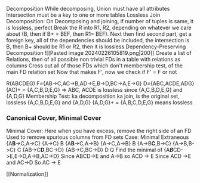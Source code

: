 Decomposition
While decomposing, 
Union must have all attributes
Intersection must be a key to one or more tables
	Lossless Join Decomposition:
		On Decomposing and joining, if number of tuples is same, it is lossless, perfect
		Break the R into R1, R2, depending on whatever we care about (B, then if B+ = BEF, then R1= BEF). 
		Next then find second part, get a foreign key, all of the dependencies should be included, the intersection is B, then B+ should be R1 or R2, then it is lossless
	Dependency-Preserving Decomposition
		![[Pasted image 20240226105819.png|200]]
		Create a list of Relations, then of all possible non trivial FDs in a table with relations as columns
		Cross out all of those FDs which don't membership test, of the main FD relation set
		Now that makes F', now we check if F' = F or not

R(ABCDEG)
F={AB->C,AC->B,AD->E,B->D,BC->A,E->G}
D={ABC,ACDE,ADG}
(AC)+ = {A,C,B,D,E,G} => ABC, ACDE is lossless
since {A,C,B,D,E,G} and {A,D,G} Membership Test: ka decomposition ka join, is the original set, lossless
{A,C,B,D,E,G} and {A,D,G}
{A,D,G}+ = {A,B,C,D,E,G} means lossless

### Canonical Cover, Minimal Cover
Minimal Cover:
	Here when you have excess, remove the right side of an FD
	Used to remove spurious columns from FD sets
		Case:                                   Minimal                                 Extraneous
		{A**B**->C,A->C}                      {A->C}                                      B
		{A**B**->C,A->B}                      {A->C,A->B}                              B
		{A->B**C**,B->C}                       {A->B,B->C}                             C
		{AB->C**D**,BC->D}                  {AB->C,BC->D}                         D
	Q Find the minimal of {A***B***CD->E,E->D,A->B,AC->D}
		Since ABCD->E and A->B
		so ACD -> E
		Since ACD ->E and AC->D
		So AC -> E

[[Normalization]]
